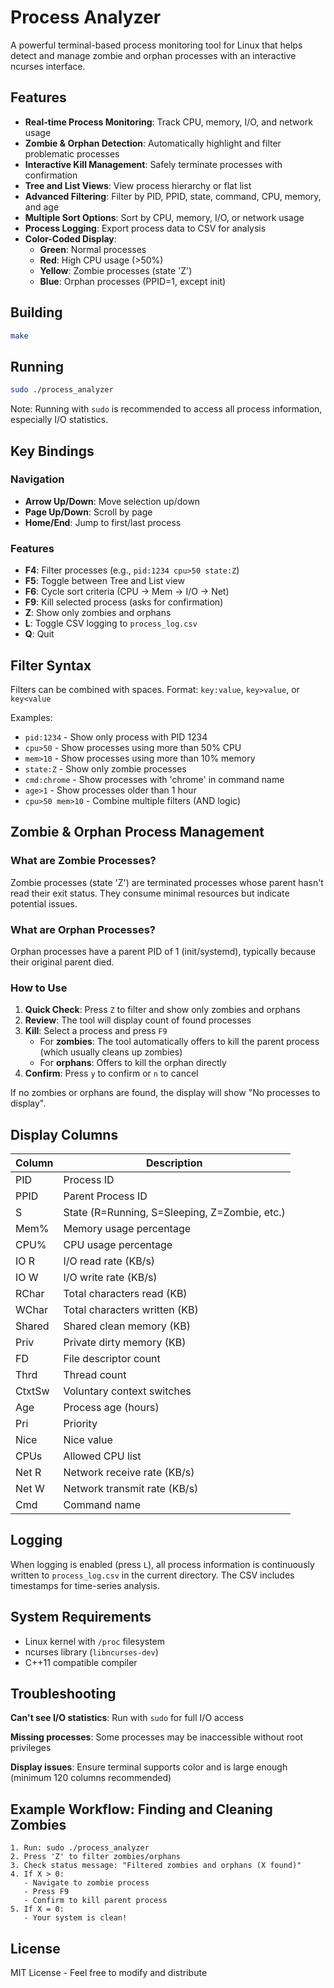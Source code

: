 # Process Analyzer

A powerful terminal-based process monitoring tool for Linux that helps detect and manage zombie and orphan processes with an interactive ncurses interface.

## Features

- **Real-time Process Monitoring**: Track CPU, memory, I/O, and network usage
- **Zombie & Orphan Detection**: Automatically highlight and filter problematic processes
- **Interactive Kill Management**: Safely terminate processes with confirmation
- **Tree and List Views**: View process hierarchy or flat list
- **Advanced Filtering**: Filter by PID, PPID, state, command, CPU, memory, and age
- **Multiple Sort Options**: Sort by CPU, memory, I/O, or network usage
- **Process Logging**: Export process data to CSV for analysis
- **Color-Coded Display**:
  - **Green**: Normal processes
  - **Red**: High CPU usage (>50%)
  - **Yellow**: Zombie processes (state 'Z')
  - **Blue**: Orphan processes (PPID=1, except init)

## Building

```bash
make
```

## Running

```bash
sudo ./process_analyzer
```

Note: Running with `sudo` is recommended to access all process information, especially I/O statistics.

## Key Bindings

### Navigation
- **Arrow Up/Down**: Move selection up/down
- **Page Up/Down**: Scroll by page
- **Home/End**: Jump to first/last process

### Features
- **F4**: Filter processes (e.g., `pid:1234 cpu>50 state:Z`)
- **F5**: Toggle between Tree and List view
- **F6**: Cycle sort criteria (CPU → Mem → I/O → Net)
- **F9**: Kill selected process (asks for confirmation)
- **Z**: Show only zombies and orphans
- **L**: Toggle CSV logging to `process_log.csv`
- **Q**: Quit

## Filter Syntax

Filters can be combined with spaces. Format: `key:value`, `key>value`, or `key<value`

Examples:
- `pid:1234` - Show only process with PID 1234
- `cpu>50` - Show processes using more than 50% CPU
- `mem>10` - Show processes using more than 10% memory
- `state:Z` - Show only zombie processes
- `cmd:chrome` - Show processes with 'chrome' in command name
- `age>1` - Show processes older than 1 hour
- `cpu>50 mem>10` - Combine multiple filters (AND logic)

## Zombie & Orphan Process Management

### What are Zombie Processes?
Zombie processes (state 'Z') are terminated processes whose parent hasn't read their exit status. They consume minimal resources but indicate potential issues.

### What are Orphan Processes?
Orphan processes have a parent PID of 1 (init/systemd), typically because their original parent died.

### How to Use

1. **Quick Check**: Press `Z` to filter and show only zombies and orphans
2. **Review**: The tool will display count of found processes
3. **Kill**: Select a process and press `F9`
   - For **zombies**: The tool automatically offers to kill the parent process (which usually cleans up zombies)
   - For **orphans**: Offers to kill the orphan directly
4. **Confirm**: Press `y` to confirm or `n` to cancel

If no zombies or orphans are found, the display will show "No processes to display".

## Display Columns

| Column | Description |
|--------|-------------|
| PID | Process ID |
| PPID | Parent Process ID |
| S | State (R=Running, S=Sleeping, Z=Zombie, etc.) |
| Mem% | Memory usage percentage |
| CPU% | CPU usage percentage |
| IO R | I/O read rate (KB/s) |
| IO W | I/O write rate (KB/s) |
| RChar | Total characters read (KB) |
| WChar | Total characters written (KB) |
| Shared | Shared clean memory (KB) |
| Priv | Private dirty memory (KB) |
| FD | File descriptor count |
| Thrd | Thread count |
| CtxtSw | Voluntary context switches |
| Age | Process age (hours) |
| Pri | Priority |
| Nice | Nice value |
| CPUs | Allowed CPU list |
| Net R | Network receive rate (KB/s) |
| Net W | Network transmit rate (KB/s) |
| Cmd | Command name |

## Logging

When logging is enabled (press `L`), all process information is continuously written to `process_log.csv` in the current directory. The CSV includes timestamps for time-series analysis.

## System Requirements

- Linux kernel with `/proc` filesystem
- ncurses library (`libncurses-dev`)
- C++11 compatible compiler

## Troubleshooting

**Can't see I/O statistics**: Run with `sudo` for full I/O access

**Missing processes**: Some processes may be inaccessible without root privileges

**Display issues**: Ensure terminal supports color and is large enough (minimum 120 columns recommended)

## Example Workflow: Finding and Cleaning Zombies

```
1. Run: sudo ./process_analyzer
2. Press 'Z' to filter zombies/orphans
3. Check status message: "Filtered zombies and orphans (X found)"
4. If X > 0:
   - Navigate to zombie process
   - Press F9
   - Confirm to kill parent process
5. If X = 0:
   - Your system is clean!
```

## License

MIT License - Feel free to modify and distribute
